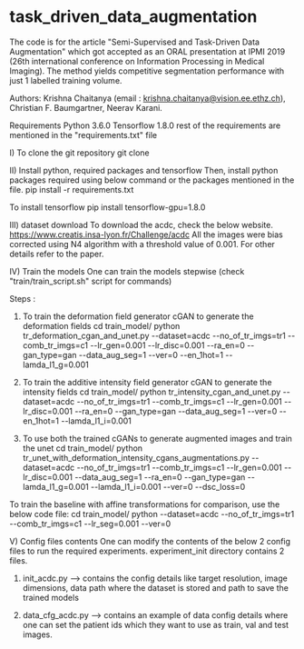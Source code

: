 # task_driven_data_augmentation

The code is for the article "Semi-Supervised and Task-Driven Data Augmentation" which got accepted as an ORAL presentation at IPMI 2019 (26th international conference on Information Processing in Medical Imaging).
The method yields competitive segmentation performance with just 1 labelled training volume.

Authors:
Krishna Chaitanya (email : krishna.chaitanya@vision.ee.ethz.ch),
Christian F. Baumgartner,
Neerav Karani.

Requirements 
Python 3.6.0
Tensorflow 1.8.0
rest of the requirements are mentioned in the "requirements.txt" file

I)  To clone the git repository
git clone 


II) Install python, required packages and tensorflow
Then, install python packages required using below command or the packages mentioned in the file.
pip install -r requirements.txt

To install tensorflow
pip install tensorflow-gpu=1.8.0

III) dataset download
To download the acdc, check the below website.
https://www.creatis.insa-lyon.fr/Challenge/acdc
All the images were bias corrected using N4 algorithm with a threshold value of 0.001. For other details refer to the paper.

IV) Train the models
One can train the models stepwise (check "train/train_script.sh" script for commands)

Steps :
1) To train the deformation field generator cGAN to generate the deformation fields
cd train_model/ 
python tr_deformation_cgan_and_unet.py --dataset=acdc --no_of_tr_imgs=tr1 --comb_tr_imgs=c1 --lr_gen=0.001 --lr_disc=0.001 --ra_en=0 --gan_type=gan --data_aug_seg=1 --ver=0 --en_1hot=1 --lamda_l1_g=0.001 

2) To train the additive intensity field generator cGAN to generate the intensity fields
cd train_model/ 
python tr_intensity_cgan_and_unet.py --dataset=acdc --no_of_tr_imgs=tr1 --comb_tr_imgs=c1 --lr_gen=0.001 --lr_disc=0.001 --ra_en=0 --gan_type=gan --data_aug_seg=1 --ver=0 --en_1hot=1 --lamda_l1_i=0.001 

3) To use both the trained cGANs to generate augmented images and train the unet
cd train_model/ 
python tr_unet_with_deformation_intensity_cgans_augmentations.py --dataset=acdc --no_of_tr_imgs=tr1 --comb_tr_imgs=c1 --lr_gen=0.001 --lr_disc=0.001 --data_aug_seg=1 --ra_en=0 --gan_type=gan --lamda_l1_g=0.001 --lamda_l1_i=0.001 --ver=0 --dsc_loss=0 

To train the baseline with affine transformations for comparison, use the below code file:
cd train_model/ 
python --dataset=acdc --no_of_tr_imgs=tr1 --comb_tr_imgs=c1 --lr_seg=0.001 --ver=0

V) Config files contents
One can modify the contents of the below 2 config files to run the required experiments.
experiment_init directory contains 2 files.
1) init_acdc.py 
--> contains the config details like target resolution, image dimensions, data path where the dataset is stored and path to save the trained models

2) data_cfg_acdc.py 
--> contains an example of data config details where one can set the patient ids which they want to use as train, val and test images.
